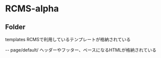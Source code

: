 RCMS-alpha
==========

## Folder

templates RCMSで利用しているテンプレートが格納されている

  -- page/default/ ヘッダーやフッター、ベースになるHTMLが格納されている
